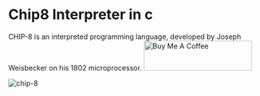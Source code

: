 # Chip8 Interpreter in c
CHIP-8 is an interpreted programming language, developed by Joseph Weisbecker on his 1802 microprocessor.
<a href="https://www.buymeacoffee.com/adithyakrishna" target="_blank"><img src="https://cdn.buymeacoffee.com/buttons/v2/default-yellow.png" alt="Buy Me A Coffee" style="height: 60px !important;width: 217px !important;" ></a>


<img src="https://github.com/user-attachments/assets/251cd5cf-3bd2-4002-bef6-a7eac2e8c3a8" alt="chip-8"/>
